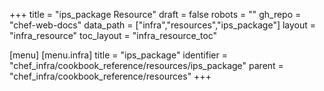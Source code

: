 +++
title = "ips_package Resource"
draft = false
robots = ""
gh_repo = "chef-web-docs"
data_path = ["infra","resources","ips_package"]
layout = "infra_resource"
toc_layout = "infra_resource_toc"

[menu]
  [menu.infra]
    title = "ips_package"
    identifier = "chef_infra/cookbook_reference/resources/ips_package"
    parent = "chef_infra/cookbook_reference/resources"
+++

<!-- The contents of this page are automatically generated from the ips_package.yaml file in the data directory. -->
<!-- To suggest a change, edit the https://github.com/chef/chef/blob/master/lib/chef/resource/ips_package.rb file
      and submit a pull request to the https://github.com/chef/chef repository. -->
